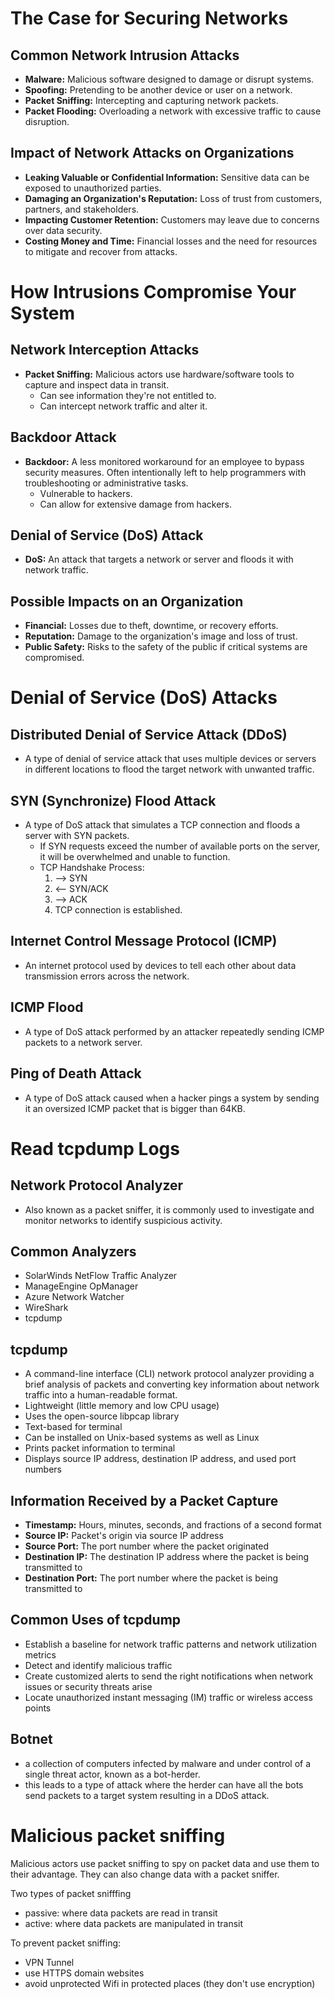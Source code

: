 # The Case for Securing Networks

## Common Network Intrusion Attacks
- **Malware:** Malicious software designed to damage or disrupt systems.
- **Spoofing:** Pretending to be another device or user on a network.
- **Packet Sniffing:** Intercepting and capturing network packets.
- **Packet Flooding:** Overloading a network with excessive traffic to cause disruption.

## Impact of Network Attacks on Organizations
- **Leaking Valuable or Confidential Information:** Sensitive data can be exposed to unauthorized parties.
- **Damaging an Organization's Reputation:** Loss of trust from customers, partners, and stakeholders.
- **Impacting Customer Retention:** Customers may leave due to concerns over data security.
- **Costing Money and Time:** Financial losses and the need for resources to mitigate and recover from attacks.

# How Intrusions Compromise Your System

## Network Interception Attacks
- **Packet Sniffing:** Malicious actors use hardware/software tools to capture and inspect data in transit.
  - Can see information they're not entitled to.
  - Can intercept network traffic and alter it.

## Backdoor Attack
- **Backdoor:** A less monitored workaround for an employee to bypass security measures. Often intentionally left to help programmers with troubleshooting or administrative tasks.
  - Vulnerable to hackers.
  - Can allow for extensive damage from hackers.

## Denial of Service (DoS) Attack
- **DoS:** An attack that targets a network or server and floods it with network traffic.

## Possible Impacts on an Organization
- **Financial:** Losses due to theft, downtime, or recovery efforts.
- **Reputation:** Damage to the organization's image and loss of trust.
- **Public Safety:** Risks to the safety of the public if critical systems are compromised.

# Denial of Service (DoS) Attacks

## Distributed Denial of Service Attack (DDoS)
- A type of denial of service attack that uses multiple devices or servers in different locations to flood the target network with unwanted traffic.

## SYN (Synchronize) Flood Attack
- A type of DoS attack that simulates a TCP connection and floods a server with SYN packets.
  - If SYN requests exceed the number of available ports on the server, it will be overwhelmed and unable to function.
  - TCP Handshake Process:
    1. --> SYN
    2. <-- SYN/ACK
    3. --> ACK
    4. TCP connection is established.

## Internet Control Message Protocol (ICMP)
- An internet protocol used by devices to tell each other about data transmission errors across the network.

## ICMP Flood
- A type of DoS attack performed by an attacker repeatedly sending ICMP packets to a network server.

## Ping of Death Attack
- A type of DoS attack caused when a hacker pings a system by sending it an oversized ICMP packet that is bigger than 64KB.

# Read tcpdump Logs

## Network Protocol Analyzer
- Also known as a packet sniffer, it is commonly used to investigate and monitor networks to identify suspicious activity.

## Common Analyzers
- SolarWinds NetFlow Traffic Analyzer
- ManageEngine OpManager
- Azure Network Watcher
- WireShark
- tcpdump

## tcpdump
- A command-line interface (CLI) network protocol analyzer providing a brief analysis of packets and converting key information about network traffic into a human-readable format.
- Lightweight (little memory and low CPU usage)
- Uses the open-source libpcap library
- Text-based for terminal
- Can be installed on Unix-based systems as well as Linux
- Prints packet information to terminal
- Displays source IP address, destination IP address, and used port numbers

## Information Received by a Packet Capture
- **Timestamp:** Hours, minutes, seconds, and fractions of a second format
- **Source IP:** Packet's origin via source IP address
- **Source Port:** The port number where the packet originated
- **Destination IP:** The destination IP address where the packet is being transmitted to
- **Destination Port:** The port number where the packet is being transmitted to

## Common Uses of tcpdump
- Establish a baseline for network traffic patterns and network utilization metrics
- Detect and identify malicious traffic
- Create customized alerts to send the right notifications when network issues or security threats arise
- Locate unauthorized instant messaging (IM) traffic or wireless access points

##  Botnet
- a collection of computers infected by malware and under control of a single threat actor, known as a bot-herder.
- this leads to a type of attack where the herder can have all the bots send packets to a target system resulting in a DDoS attack.

# Malicious packet sniffing

Malicious actors use packet sniffing to spy on packet data and use them to their advantage. They can also change data with a packet sniffer.

Two types of packet snifffing
- passive: where data packets are read in transit
- active: where data packets are manipulated in transit

To prevent packet sniffing:
- VPN Tunnel
- use HTTPS domain websites
- avoid unprotected Wifi in protected places (they don't use encryption)

